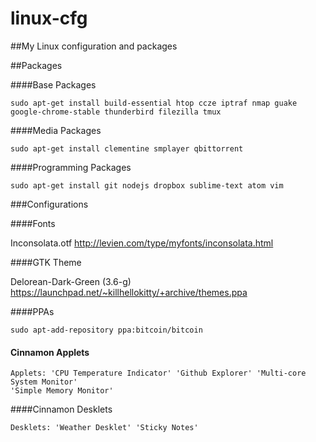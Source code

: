 linux-cfg
=========

##My Linux configuration and packages


##Packages

####Base Packages


	sudo apt-get install build-essential htop ccze iptraf nmap guake
	google-chrome-stable thunderbird filezilla tmux

####Media Packages


	sudo apt-get install clementine smplayer qbittorrent


####Programming Packages


	sudo apt-get install git nodejs dropbox sublime-text atom vim

###Configurations

####Fonts


Inconsolata.otf http://levien.com/type/myfonts/inconsolata.html


####GTK Theme

Delorean-Dark-Green (3.6-g) https://launchpad.net/~killhellokitty/+archive/themes.ppa

####PPAs


	sudo apt-add-repository ppa:bitcoin/bitcoin

#### Cinnamon Applets


	Applets: 'CPU Temperature Indicator' 'Github Explorer' 'Multi-core System Monitor'
	'Simple Memory Monitor'

####Cinnamon Desklets

	Desklets: 'Weather Desklet' 'Sticky Notes'

